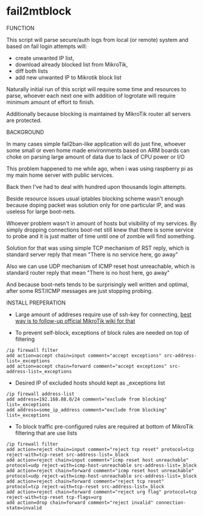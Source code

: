 # fail2mtblock

FUNCTION

This script will parse secure/auth logs from local (or remote) system and
based on fail login attempts will:
- create unwanted IP list,
- download already blocked list from MikroTik, 
- diff both lists
- add new unwanted IP to Mikrotik block list

Naturally initial run of this script will require some time and resources
to parse, whoever each next one with addition of logrotate will require 
minimum amount of effort to finish.

Additionally because blocking is maintained by MikroTik router all servers
are protected.


BACKGROUND

In many cases simple fail2ban-like application will do just fine, whoever
some small or even home made environments based on ARM boards can choke 
on parsing large amount of data due to lack of CPU power or I/O 

This problem happened to me while ago, when i was using raspberry pi
as my main home server with public services.

Back then I've had to deal with hundred upon thousands login attempts.

Beside resource issues usual iptables blocking scheme wasn't enough because
doping packet was solution only for one particular IP, and was useless for
large boot-nets.

Whoever problem wasn't in amount of hosts but visibility of my services.
By simply dropping connections boot-net still knew that there is some
service to probe and it is just matter of time until one of zombie will
find something.

Solution for that was using simple TCP mechanism of RST reply, which is
standard server reply that mean "There is no service here, go away"

Also we can use UDP mechanism of ICMP reset host unreachable, which is
standard router reply that mean "There is no host here, go away"

And because boot-nets tends to be surprisingly well written and optimal, 
after some RST/ICMP messages are just stopping probing.




INSTALL PREPERATION
+ Large amount of addreses require use of ssh-key for connecting,
  [best way is to follow-up official MikroTik wiki for that](http://wiki.mikrotik.com/wiki/Use_SSH_to_execute_commands_(DSA_key_login))

+ To prevent self-block, exceptions of block rules are needed on top of filtering

```
/ip firewall filter
add action=accept chain=input comment="accept exceptions" src-address-list=_exceptions
add action=accept chain=forward comment="accept exceptions" src-address-list=_exceptions
```

+ Desired IP of excluded hosts should kept as _exceptions list

```
/ip firewall address-list
add address=192.168.88.0/24 comment="exclude from blocking" list=_exceptions
add address=some_ip_address comment="exclude from blocking" list=_exceptions
```

- To block traffic pre-configured rules are required at bottom of MikroTik filtering that are use lists

```
/ip firewall filter
add action=reject chain=input comment="reject tcp reset" protocol=tcp reject-with=tcp-reset src-address-list=_block
add action=reject chain=input comment="icmp reset host unreachable" protocol=udp reject-with=icmp-host-unreachable src-address-list=_block
add action=reject chain=forward comment="icmp reset host unreachable" protocol=udp reject-with=icmp-host-unreachable src-address-list=_block
add action=reject chain=forward comment="reject tcp reset" protocol=tcp reject-with=tcp-reset src-address-list=_block
add action=reject chain=forward comment="reject urg flag" protocol=tcp reject-with=tcp-reset tcp-flags=urg
add action=drop chain=forward comment="reject invalid" connection-state=invalid
```

